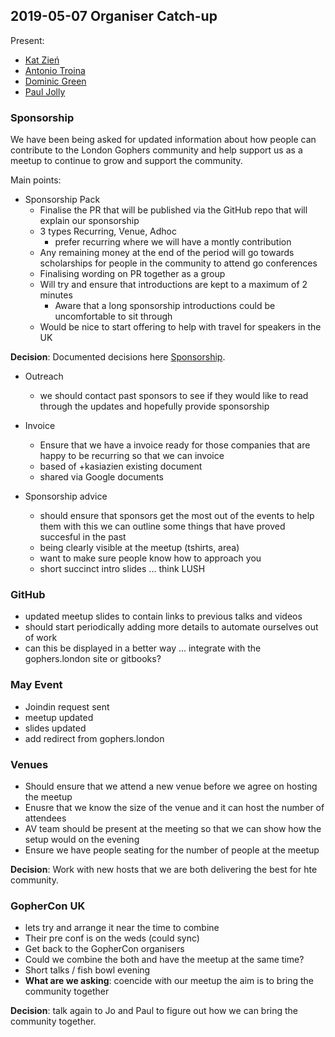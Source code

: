 ## 2019-05-07 Organiser Catch-up

Present:

* [Kat Zień](https://twitter.com/kasiazien)
* [Antonio Troina](https://twitter.com/londongopher_)
* [Dominic Green](https://twitter.com/domgreen)
* [Paul Jolly](https://twitter.com/_myitcv)

### Sponsorship 

We have been being asked for updated information about how people can contribute to the London Gophers community and help support us as a meetup to continue to grow and support the community.

Main points:
* Sponsorship Pack
  * Finalise the PR that will be published via the GitHub repo that will explain our sponsorship
  * 3 types Recurring, Venue, Adhoc
    * prefer recurring where we will have a montly contribution 
  * Any remaining money at the end of the period will go towards scholarships for people in the community to attend go conferences
  * Finalising wording on PR together as a group
  * Will try and ensure that introductions are kept to a maximum of 2 minutes
    * Aware that a long sponsorship introductions could be uncomfortable to sit through
  * Would be nice to start offering to help with travel for speakers in the UK

**Decision**: Documented decisions here [Sponsorship](../../sponsorship/README.md).

* Outreach
  * we should contact past sponsors to see if they would like to read through the updates and hopefully provide sponsorship

* Invoice
  * Ensure that we have a invoice ready for those companies that are happy to be recurring so that we can invoice
  * based of +kasiazien existing document
  * shared via Google documents

* Sponsorship advice
  * should ensure that sponsors get the most out of the events to help them with this we can outline some things that have proved succesful in the past
  * being clearly visible at the meetup (tshirts, area)
  * want to make sure people know how to approach you
  * short succinct intro slides ... think LUSH

### GitHub
* updated meetup slides to contain links to previous talks and videos
* should start periodically adding more details to automate ourselves out of work
* can this be displayed in a better way ... integrate with the gophers.london site or gitbooks?

### May Event
* Joindin request sent
* meetup updated
* slides updated
* add redirect from gophers.london

### Venues
* Should ensure that we attend a new venue before we agree on hosting the meetup
* Enusre that we know the size of the venue and it can host the number of attendees
* AV team should be present at the meeting so that we can show how the setup would on the evening
* Ensure we have people seating for the number of people at the meetup

**Decision**: Work with new hosts that we are both delivering the best for hte community.

### GopherCon UK
* lets try and arrange it near the time to combine
* Their pre conf is on the weds (could sync)
* Get back to the GopherCon organisers
* Could we combine the both and have the meetup at the same time?
* Short talks / fish bowl evening
* **What are we asking**: coencide with our meetup the aim is to bring the community together

**Decision**: talk again to Jo and Paul to figure out how we can bring the community together.
